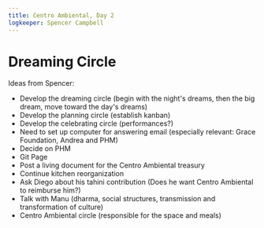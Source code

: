 ```yaml
---
title: Centro Ambiental, Day 2
logkeeper: Spencer Campbell
---
```


# Dreaming Circle

Ideas from Spencer:
* Develop the dreaming circle (begin with the night's dreams, then the big dream, move toward the day's dreams)
* Develop the planning circle (establish kanban)
* Develop the celebrating circle (performances?)
* Need to set up computer for answering email (especially relevant: Grace Foundation, Andrea and PHM)
* Decide on PHM
* Git Page
* Post a living document for the Centro Ambiental treasury
* Continue kitchen reorganization
* Ask Diego about his tahini contribution (Does he want Centro Ambiental to reimburse him?)
* Talk with Manu (dharma, social structures, transmission and transformation of culture)
* Centro Ambiental circle (responsible for the space and meals)
